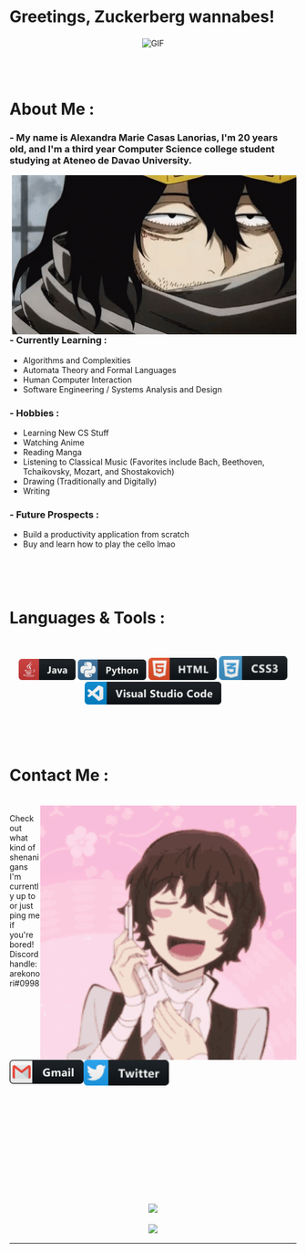 # Greetings, Zuckerberg wannabes!

<div align="center">
<img hight="300" width="700" alt="GIF" align="center" src="assets\gojo-welcome.gif">
</div>

</br>
</br>
</br>


# About Me :

### - My name is Alexandra Marie Casas Lanorias, I'm 20 years old, and I'm a third year Computer Science college student studying at Ateneo de Davao University.

<img hight="400" width="500" alt="GIF" align="right" src="assets\aizawa-about.gif">

### - Currently Learning :
- Algorithms and Complexities
- Automata Theory and Formal Languages
- Human Computer Interaction
- Software Engineering / Systems Analysis and Design

### - Hobbies : 
- Learning New CS Stuff
- Watching Anime
- Reading Manga
- Listening to Classical Music (Favorites include Bach, Beethoven, Tchaikovsky, Mozart, and Shostakovich)
- Drawing (Traditionally and Digitally)
- Writing

### - Future Prospects :
- Build a productivity application from scratch
- Buy and learn how to play the cello lmao

</br>
</br>
</br>



# Languages & Tools :
</br>

<p align="center">

<!-- For more icons please follow  https://github.com/MikeCodesDotNET/ColoredBadges -->
<img src="assets\icons\java.png" alt="java"  width="100" hight="50">
<img src="assets\icons\python.png" alt="python" width="120" hight="50">
<img src="assets\icons\html.png" alt="html" width="120" hight="50">
<img src="assets\icons\css3.png" alt="css" width="120" hight="50">
<img src="assets\icons\visualstudio_code@3x.png" alt="visualstudio_code" width="240" hight="50">
</br>
</p>
</br>
</br>
</br>



# Contact Me :

<p>
 </br>


<img hight="320" width="450" align="right" alt="GIF" src="assets\dazai-contact.gif">


Check out what kind of shenanigans I'm currently up to or just ping me if you're bored! Discord handle: arekonori#0998

<br>

<a href="mailto:alexandralanorias2002@gmail.com">
 <img align="left" alt="Gmail" width="130" hight="100" src="assets\icons\gmail.png" />
</a>
<a href="https://www.twitter.com/alexversion2002">
  <img align="left" alt="Twitter" width="150" hight="100" src="assets\icons\twitter.png" />
 </p>
 

</br>
</br>
</br>
</br>
</br>
</br>
</br>
</br>
</br>
</br>
</br>
</br>
</br>
</br>
</br>
</br>
</br>
</br>



<p align="center" >  
  <a href="https://github.com/anuraghazra/github-readme-stats"> 
<img  src="https://github-readme-stats.vercel.app/api?username=alexandralanorias&&show_icons=true&theme=radical"/>
  </a>
  <br>
  <br>
  <a href="https://github.com/anuraghazra/github-readme-stats"> 
<img  src="https://github-readme-stats.vercel.app/api/top-langs/?username=alexandralanorias"/>
  </a>
  </p>

*************
